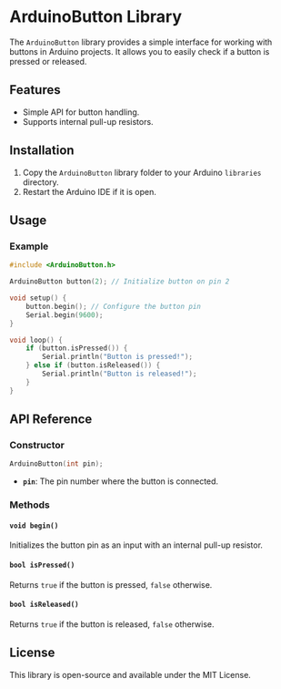 # ArduinoButton Library

The `ArduinoButton` library provides a simple interface for working with buttons in Arduino projects. It allows you to easily check if a button is pressed or released.

## Features

- Simple API for button handling.
- Supports internal pull-up resistors.

## Installation

1. Copy the `ArduinoButton` library folder to your Arduino `libraries` directory.
2. Restart the Arduino IDE if it is open.

## Usage

### Example

```cpp
#include <ArduinoButton.h>

ArduinoButton button(2); // Initialize button on pin 2

void setup() {
    button.begin(); // Configure the button pin
    Serial.begin(9600);
}

void loop() {
    if (button.isPressed()) {
        Serial.println("Button is pressed!");
    } else if (button.isReleased()) {
        Serial.println("Button is released!");
    }
}
```

## API Reference

### Constructor

```cpp
ArduinoButton(int pin);
```

- **`pin`**: The pin number where the button is connected.

### Methods

#### `void begin()`

Initializes the button pin as an input with an internal pull-up resistor.

#### `bool isPressed()`

Returns `true` if the button is pressed, `false` otherwise.

#### `bool isReleased()`

Returns `true` if the button is released, `false` otherwise.

## License

This library is open-source and available under the MIT License.  